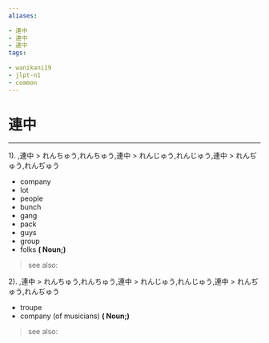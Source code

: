 ```yaml
---
aliases:
    
- 連中
- 連中
- 連中
tags:
    
- wanikani19
- jlpt-n1
- common
---
```


# 連中
---
1).
,連中 > れんちゅう,れんちゅう,連中 > れんじゅう,れんじゅう,連中 > れんぢゅう,れんぢゅう

- company
- lot
- people
- bunch
- gang
- pack
- guys
- group
- folks
**( Noun;)**
> see also: 
            
2).
,連中 > れんちゅう,れんちゅう,連中 > れんじゅう,れんじゅう,連中 > れんぢゅう,れんぢゅう

- troupe
- company (of musicians)
**( Noun;)**
> see also: 
            
